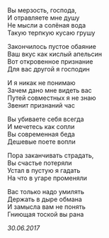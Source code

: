Вы мерзость, господа,  
И отравляете мне душу  
Не мысли а солёная вода  
Такую терпкую кусаю грушу  

Закончилось пустое обаяние  
Ваш вкус как кислый апельсин  
Вот откровенное признание  
Для вас другой я господин  

И я никак не понимаю  
Зачем дано мне видеть вас  
Путей совместных я не знаю  
Звенит признаний час  

Вы убиваете себя всегда  
И мечетесь как сопли  
Вы современная беда  
Дешевые поете вопли  

Пора заканчивать страдать,  
Вы счастье потеряли  
Устал в пустую я гадать  
На что в угаре променяли  

Вас только надо умилять  
Держать в дыре обмана  
И замысла вам не понять  
Гниющая тоской вы рана  

*30.06.2017*
